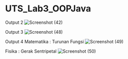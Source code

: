 # UTS_Lab3_OOPJava
Output 2
![Screenshot (42)](https://user-images.githubusercontent.com/114583934/236598410-b3f6e222-5859-4576-9d87-0794bf94ebdc.png)

Output 3
![Screenshot (48)](https://user-images.githubusercontent.com/114583934/236598426-73419bef-c42a-4dfd-a26e-a54a4a6da3b6.png)

Output 4
Matematika : Turunan Fungsi
![Screenshot (49)](https://user-images.githubusercontent.com/114583934/236598436-c716caa8-ec59-4527-a13f-1b922fb9f044.png)

Fisika : Gerak Sentripetal
![Screenshot (50)](https://user-images.githubusercontent.com/114583934/236598444-e5869f82-7705-4cf2-a78f-13be7bc86c82.png)
